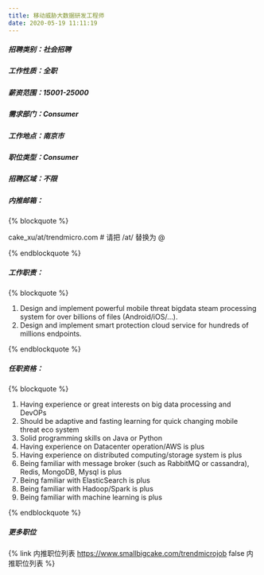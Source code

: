```yaml
---
title: 移动威胁大数据研发工程师
date: 2020-05-19 11:11:19
---
```

##### 招聘类别：社会招聘
##### 工作性质：全职
##### 薪资范围：15001-25000
##### 需求部门：Consumer
##### 工作地点：南京市
##### 职位类型：Consumer
##### 招聘区域：不限 
##### 内推邮箱：
{% blockquote %}  

cake_xu/at/trendmicro.com # 请把 /at/ 替换为 @

{% endblockquote %}

##### 工作职责：
{% blockquote %}  

1. Design and implement powerful mobile threat bigdata steam processing system for over billions of files (Android/iOS/…).
2. Design and implement smart protection cloud service for hundreds of millions endpoints.

{% endblockquote %}

##### 任职资格：
{% blockquote %}  

1. Having experience or great interests on big data processing and DevOPs
2. Should be adaptive and fasting learning for quick changing mobile threat eco system
3. Solid programming skills on Java or Python
4. Having experience on Datacenter operation/AWS is plus
5. Having experience on distributed computing/storage system is plus
6. Being familiar with message broker (such as RabbitMQ or cassandra), Redis, MongoDB, Mysql is plus
7. Being familiar with ElasticSearch is plus
8. Being familiar with Hadoop/Spark is plus
9. Being familiar with machine learning is plus

{% endblockquote %}

##### 更多职位
{% link 内推职位列表 https://www.smallbigcake.com/trendmicrojob false 内推职位列表 %}
